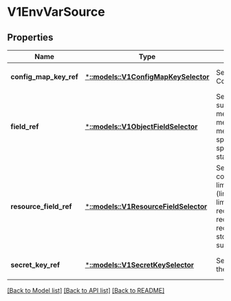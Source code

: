 # V1EnvVarSource

## Properties
Name | Type | Description | Notes
------------ | ------------- | ------------- | -------------
**config_map_key_ref** | [***::models::V1ConfigMapKeySelector**](v1.ConfigMapKeySelector.md) | Selects a key of a ConfigMap. | [optional] [default to null]
**field_ref** | [***::models::V1ObjectFieldSelector**](v1.ObjectFieldSelector.md) | Selects a field of the pod: supports metadata.name, metadata.namespace, metadata.labels, metadata.annotations, spec.nodeName, spec.serviceAccountName, status.hostIP, status.podIP. | [optional] [default to null]
**resource_field_ref** | [***::models::V1ResourceFieldSelector**](v1.ResourceFieldSelector.md) | Selects a resource of the container: only resources limits and requests (limits.cpu, limits.memory, limits.ephemeral-storage, requests.cpu, requests.memory and requests.ephemeral-storage) are currently supported. | [optional] [default to null]
**secret_key_ref** | [***::models::V1SecretKeySelector**](v1.SecretKeySelector.md) | Selects a key of a secret in the pod&#39;s namespace | [optional] [default to null]

[[Back to Model list]](../README.md#documentation-for-models) [[Back to API list]](../README.md#documentation-for-api-endpoints) [[Back to README]](../README.md)


